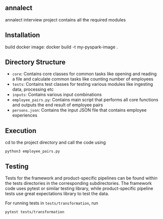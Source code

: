 
##  annalect
annalect interview project contains all the required modules 

## Installation

build docker image: docker build -t my-pyspark-image .



## Directory Structure
- `core`: Contains core classes for common tasks like opening and reading a file and calculate common tasks like counting number of employees
- `tests`: Contains test classes for testing various modules like ingesting data, processing etc 
- `inputs`: Contains various input combinations
- `employee_pairs.py`: Contains main script that performs all core functions and outputs the end result of employee pairs
- `persons.json`: Contains the input JSON file that contains employee experiences


## Execution
cd to the project directory and call the code using 

`python3 employee_pairs.py`

## Testing
Tests for the framework and product-specific pipelines can be found within the tests directories in the corresponding subdirectories. The framework code uses pytest or similar testing library, while product-specific pipeline tests use great expectations library to test the data.

For running tests in `tests/transformation`, run
``` bash
pytest tests/transformation
```
